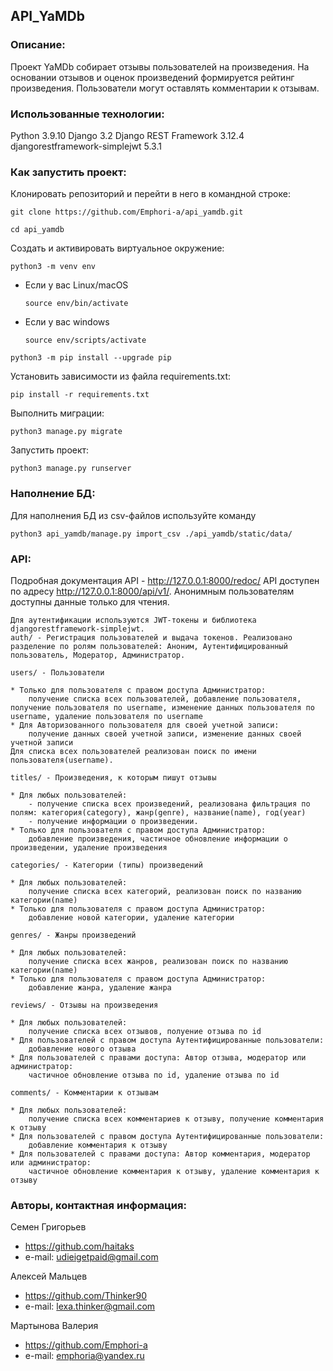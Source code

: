 ## API_YaMDb

### Описание:

Проект YaMDb собирает отзывы пользователей на произведения. На основании отзывов и оценок произведений формируется рейтинг произведения. Пользователи могут оставлять комментарии к отзывам.

### Использованные технологии:

Python 3.9.10
Django 3.2
Django REST Framework 3.12.4
djangorestframework-simplejwt 5.3.1


### Как запустить проект:

Клонировать репозиторий и перейти в него в командной строке:

```
git clone https://github.com/Emphori-a/api_yamdb.git
```

```
cd api_yamdb
```

Cоздать и активировать виртуальное окружение:

```
python3 -m venv env
```

* Если у вас Linux/macOS

    ```
    source env/bin/activate
    ```

* Если у вас windows

    ```
    source env/scripts/activate
    ```

```
python3 -m pip install --upgrade pip
```

Установить зависимости из файла requirements.txt:

```
pip install -r requirements.txt
```

Выполнить миграции:

```
python3 manage.py migrate
```

Запустить проект:

```
python3 manage.py runserver
```

### Наполнение БД:

Для наполнения БД из csv-файлов используйте команду
```
python3 api_yamdb/manage.py import_csv ./api_yamdb/static/data/
```


### API:

Подробная документация API - http://127.0.0.1:8000/redoc/
API доступен по адресу http://127.0.0.1:8000/api/v1/.
Анонимным пользователям доступны данные только для чтения.

```
Для аутентификации используются JWT-токены и библиотека djangorestframework-simplejwt.
auth/ - Регистрация пользователей и выдача токенов. Реализовано разделение по ролям пользователей: Аноним, Аутентифицированный пользователь, Модератор, Администратор.
```

```
users/ - Пользователи

* Только для пользователя с правом доступа Администратор:
    получение списка всех пользователей, добавление пользователя, получение пользователя по username, изменение данных пользователя по username, удаление пользователя по username
* Для Авторизованного пользователя для своей учетной записи:
    получение данных своей учетной записи, изменение данных своей учетной записи
Для списка всех пользователей реализован поиск по имени пользователя(username).
```

```
titles/ - Произведения, к которым пишут отзывы

* Для любых пользователей:
    - получение списка всех произведений, реализована фильтрация по полям: категория(category), жанр(genre), название(name), год(year)
    - получение информации о произведении.
* Только для пользователя с правом доступа Администратор:
    добавление произведения, частичное обновление информации о произведении, удаление произведения 
```

```
categories/ - Категории (типы) произведений

* Для любых пользователей:
    получение списка всех категорий, реализован поиск по названию категории(name)
* Только для пользователя с правом доступа Администратор:
    добавление новой категории, удаление категории
```

```
genres/ - Жанры произведений

* Для любых пользователей:
    получение списка всех жанров, реализован поиск по названию категории(name)
* Только для пользователя с правом доступа Администратор:
    добавление жанра, удаление жанра
```

```
reviews/ - Отзывы на произведения

* Для любых пользователей:
    получение списка всех отзывов, полуение отзыва по id
* Для пользователей с правом доступа Аутентифицированные пользователи:
    добавление нового отзыва
* Для пользователей с правами доступа: Автор отзыва, модератор или администратор:
    частичное обновление отзыва по id, удаление отзыва по id
```

```
comments/ - Комментарии к отзывам

* Для любых пользователей:
    получение списка всех комментариев к отзыву, получение комментария к отзыву
* Для пользователей с правом доступа Аутентифицированные пользователи:
    добавление комментария к отзыву
* Для пользователей с правами доступа: Автор комментария, модератор или администратор:
    частичное обновление комментария к отзыву, удаление комментария к отзыву
```

### Авторы, контактная информация:

Семен Григорьев
* https://github.com/haitaks
* e-mail: udieigetpaid@gmail.com

Алексей Мальцев
* https://github.com/Thinker90
* e-mail: lexa.thinker@gmail.com

Мартынова Валерия
* https://github.com/Emphori-a
* e-mail: emphoria@yandex.ru

